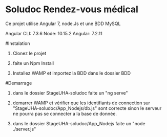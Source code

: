 # Soludoc Rendez-vous médical

Ce projet utilise Angular 7, node.Js et une BDD MySQL

Angular CLI: 7.3.6
Node: 10.15.2
Angular: 7.2.11

#Instalation 

1) Clonez le projet

2) faite un Npm Install

3) Installez WAMP et importez la BDD dans le dossier BDD

#Demarrage

1) dans le dossier StageUHA-soludoc faite un "ng serve"

2) demarrer WAMP et vérifier que les identifiants de connection sur "StageUHA-soludoc/App_Nodejs/db.js" sont correcte sinon le serveur ne pourra pas se connecter a la base de donnée.

3) dans le dossier StageUHA-soludoc/App_Nodejs faite un "node ./server.js"





